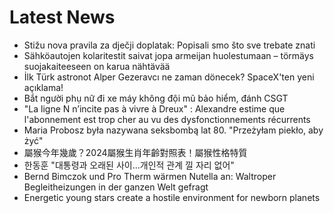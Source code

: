 # Latest News
-  Stižu nova pravila za dječji doplatak: Popisali smo što sve trebate znati
-  Sähköautojen kolaritestit saivat jopa armeijan huolestumaan – törmäys suojakaiteeseen on karua nähtävää
-  İlk Türk astronot Alper Gezeravcı ne zaman dönecek? SpaceX'ten yeni açıklama!
-  Bắt người phụ nữ đi xe máy không đội mũ bảo hiểm, đánh CSGT
-  "La ligne N n’incite pas à vivre à Dreux" : Alexandre estime que l'abonnement est trop cher au vu des dysfonctionnements récurrents
-  Maria Probosz była nazywana seksbombą lat 80. "Przeżyłam piekło, aby żyć"
-  屬猴今年幾歲？2024屬猴生肖年齡對照表！屬猴性格特質
-  한동훈 "대통령과 오래된 사이…개인적 관계 낄 자리 없어"
-  Bernd Bimczok und Pro Therm wärmen Nutella an: Waltroper Begleitheizungen in der ganzen Welt gefragt
-  Energetic young stars create a hostile environment for newborn planets

